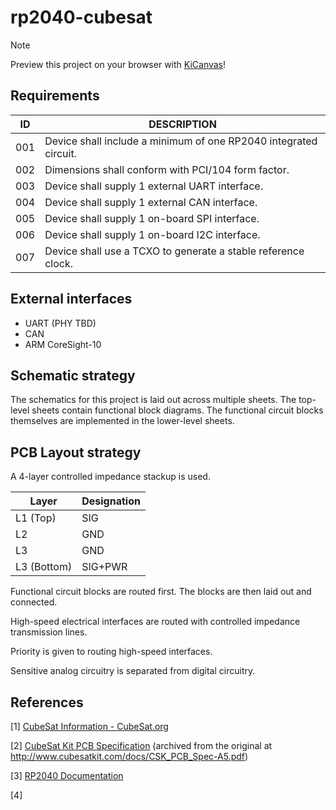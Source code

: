 # rp2040-cubesat

> [!NOTE]  
> Preview this project on your browser with [KiCanvas](https://kicanvas.org/?github=https%3A%2F%2Fgithub.com%2Fmacnetic%2Frp2040-cubesat)!

## Requirements

| ID  | DESCRIPTION |
|-----|-------------|
| 001 | Device shall include a minimum of one RP2040 integrated circuit. |
| 002 | Dimensions shall conform with PCI/104 form factor. |
| 003 | Device shall supply 1 external UART interface. |
| 004 | Device shall supply 1 external CAN interface. |
| 005 | Device shall supply 1 on-board SPI interface. |
| 006 | Device shall supply 1 on-board I2C interface. |
| 007 | Device shall use a TCXO to generate a stable reference clock. |

## External interfaces

- UART (PHY TBD)
- CAN
- ARM CoreSight-10

## Schematic strategy

The schematics for this project is laid out across multiple sheets. 
The top-level sheets contain functional block diagrams. 
The functional circuit blocks themselves are implemented in the lower-level sheets.

## PCB Layout strategy

A 4-layer controlled impedance stackup is used.

|Layer       | Designation |
|------------|-------------|
| L1 (Top)   | SIG         |
| L2         | GND         |
| L3         | GND         |
| L3 (Bottom)| SIG+PWR     |

Functional circuit blocks are routed first. The blocks are then laid out and connected.

High-speed electrical interfaces are routed with controlled impedance transmission lines.

Priority is given to routing high-speed interfaces.

Sensitive analog circuitry is separated from digital circuitry.

## References

[1] [CubeSat Information - CubeSat.org](https://www.cubesat.org/cubesatinfo)

[2] [CubeSat Kit PCB Specification](https://web.archive.org/web/20220302180556/http://www.cubesatkit.com/docs/CSK_PCB_Spec-A5.pdf) (archived from the original at http://www.cubesatkit.com/docs/CSK_PCB_Spec-A5.pdf)

[3] [RP2040 Documentation](https://www.raspberrypi.com/documentation/microcontrollers/rp2040.html)

[4] 
